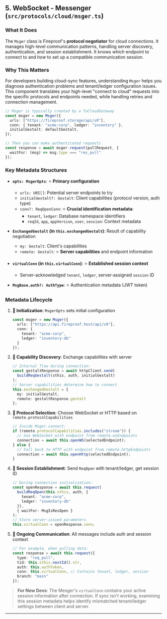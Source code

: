 ## 5. WebSocket - Messenger (`src/protocols/cloud/msger.ts`)

### What It Does

The `Msger` class is Fireproof's **protocol negotiator** for cloud connections. It manages high-level communication patterns, handling server discovery, authentication, and session establishment. It knows _which_ endpoint to connect to and _how_ to set up a compatible communication session.

### Why This Matters

For developers building cloud-sync features, understanding `Msger` helps you diagnose authentication problems and tenant/ledger configuration issues. This component translates your high-level "connect to cloud" requests into the specific protocols and endpoints needed, while handling retries and connection management.

```typescript
// Msger is typically created by a ToCloudGateway
const msger = new Msger({
  urls: ["https://fireproof.storage/api/v0"],
  conn: { tenant: "acme-corp", ledger: "inventory" },
  initialGestalt: defaultGestalt,
});

// Then you can make authenticated requests
const response = await msger.request(pullRequest, {
  waitFor: (msg) => msg.type === "res_pull"
});
```

### Key Metadata Structures

*   **`opts: MsgerOpts`**: ⭐ **Primary configuration**
    *   `urls: URI[]`: Potential server endpoints to try
    *   `initialGestalt?: Gestalt`: Client capabilities (protocol version, auth type)
    *   `conn?: ReqOpenConn`: ⭐ **Crucial identification metadata**:
        *   `tenant`, `ledger`: Database namespace identifiers
        *   `reqId`, `app`, `appVersion`, `user`, `session`: Context metadata

*   **`ExchangedGestalt` (in `this.exchangedGestalt`)**: Result of capability negotiation
    *   `my: Gestalt`: Client's capabilities
    *   `remote: Gestalt`: ⭐ **Server capabilities** and endpoint information

*   **`virtualConn` (in `this.virtualConn`)**: ⭐ **Established session context**
    *   Server-acknowledged `tenant`, `ledger`, server-assigned `session` ID

*   **`MsgBase.auth?: AuthType`**: ⭐ Authentication metadata (JWT token)

### Metadata Lifecycle

1. **🏁 Initialization**: `MsgerOpts` sets initial configuration
   ```typescript
   const msger = new Msger({
     urls: ["https://api.fireproof.host/api/v0"],
     conn: {
       tenant: "acme-corp", 
       ledger: "inventory-db"
     }
   });
   ```

2. **🔎 Capability Discovery**: Exchange capabilities with server
   ```typescript 
   // Internal flow during connection:
   const gestaltResponse = await httpClient.send(
     buildReqGestalt(sthis, auth, initialGestalt)
   );
   // Server capabilities determine how to connect
   this.exchangedGestalt = { 
     my: initialGestalt,
     remote: gestaltResponse.gestalt
   };
   ```

3. **📰 Protocol Selection**: Choose WebSocket or HTTP based on `remote.protocolCapabilities`
   ```typescript
   // Inside Msger.connect:
   if (remote.protocolCapabilities.includes("stream")) {
     // Use WebSocket with endpoint from remote.wsEndpoints
     connection = await this.openWS(selectedEndpoint);
   } else {
     // Fall back to HTTP with endpoint from remote.httpEndpoints
     connection = await this.openHttp(selectedEndpoint);
   }
   ```

4. **🔐 Session Establishment**: Send `ReqOpen` with tenant/ledger, get session ID
   ```typescript
   // During connection initialization:
   const openResponse = await this.request(
     buildReqOpen(this.sthis, auth, {
       tenant: "acme-corp",
       ledger: "inventory-db"
     }),
     { waitFor: MsgIsResOpen }
   );
   // Store server-issued parameters
   this.virtualConn = openResponse.conn;
   ```

5. **📢 Ongoing Communication**: All messages include auth and session context
   ```typescript
   // For example, when pulling data:
   const response = await this.request({
     type: "req_pull",
     tid: this.sthis.nextId().str,
     auth: this.authToken,
     conn: this.virtualConn, // Contains tenant, ledger, session
     branch: "main"
   });
   ```

> **For New Devs**: The Mesger's `virtualConn` contains your active session information after connection. If sync isn't working, examining this session metadata helps identify mismatched tenant/ledger settings between client and server.

---
